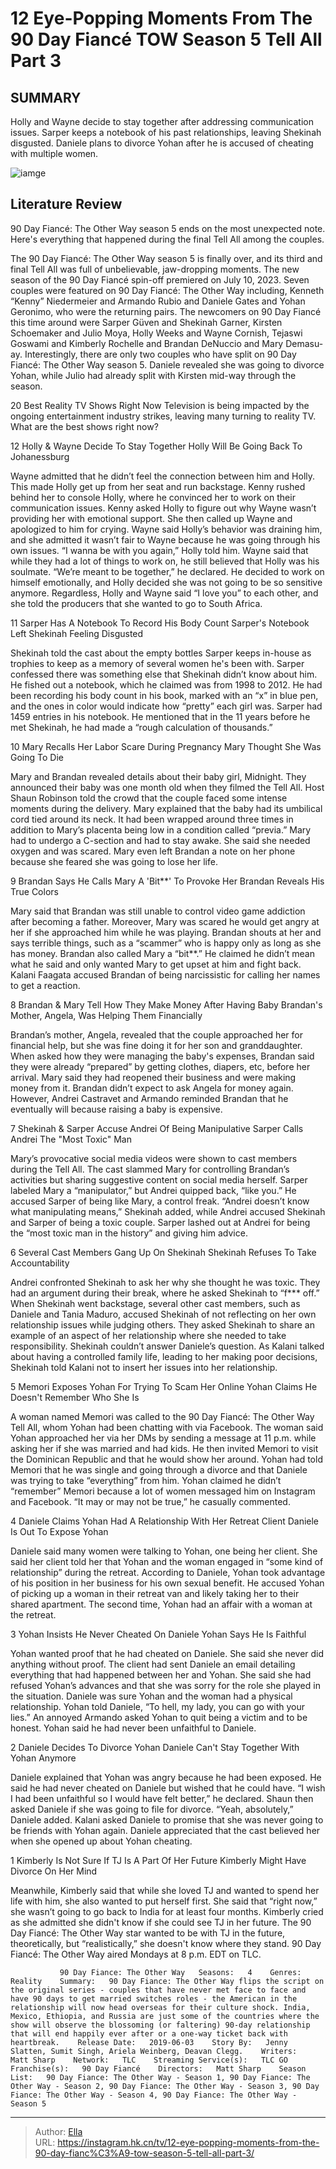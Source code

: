 # 12 Eye-Popping Moments From The 90 Day Fiancé TOW Season 5 Tell All Part 3


## SUMMARY 


 Holly and Wayne decide to stay together after addressing communication issues. 
 Sarper keeps a notebook of his past relationships, leaving Shekinah disgusted. 
 Daniele plans to divorce Yohan after he is accused of cheating with multiple women. 

![iamge](https://static1.srcdn.com/wordpress/wp-content/uploads/2023/11/90-day-fiance-_-the-other-way_-daniele-confirmed-yohan-has-been-having-a-years-long-affair.jpg)

## Literature Review
90 Day Fiancé: The Other Way season 5 ends on the most unexpected note. Here&#39;s everything that happened during the final Tell All among the couples.




The 90 Day Fiancé: The Other Way season 5 is finally over, and its third and final Tell All was full of unbelievable, jaw-dropping moments. The new season of the 90 Day Fiancé spin-off premiered on July 10, 2023. Seven couples were featured on 90 Day Fiancé: The Other Way including, Kenneth “Kenny” Niedermeier and Armando Rubio and Daniele Gates and Yohan Geronimo, who were the returning pairs.
The newcomers on 90 Day Fiancé this time around were Sarper Güven and Shekinah Garner, Kirsten Schoemaker and Julio Moya, Holly Weeks and Wayne Cornish, Tejaswi Goswami and Kimberly Rochelle and Brandan DeNuccio and Mary Demasu-ay. Interestingly, there are only two couples who have split on 90 Day Fiancé: The Other Way season 5. Daniele revealed she was going to divorce Yohan, while Julio had already split with Kirsten mid-way through the season.
            
 
 20 Best Reality TV Shows Right Now 
Television is being impacted by the ongoing entertainment industry strikes, leaving many turning to reality TV. What are the best shows right now?













 








 12  Holly &amp; Wayne Decide To Stay Together 
Holly Will Be Going Back To Johanessburg
        

Wayne admitted that he didn’t feel the connection between him and Holly. This made Holly get up from her seat and run backstage. Kenny rushed behind her to console Holly, where he convinced her to work on their communication issues. Kenny asked Holly to figure out why Wayne wasn’t providing her with emotional support. She then called up Wayne and apologized to him for crying. Wayne said Holly’s behavior was draining him, and she admitted it wasn’t fair to Wayne because he was going through his own issues. “I wanna be with you again,” Holly told him.
Wayne said that while they had a lot of things to work on, he still believed that Holly was his soulmate. “We’re meant to be together,” he declared. He decided to work on himself emotionally, and Holly decided she was not going to be so sensitive anymore. Regardless, Holly and Wayne said “I love you” to each other, and she told the producers that she wanted to go to South Africa.





 11  Sarper Has A Notebook To Record His Body Count 
Sarper&#39;s Notebook Left Shekinah Feeling Disgusted
        

Shekinah told the cast about the empty bottles Sarper keeps in-house as trophies to keep as a memory of several women he&#39;s been with. Sarper confessed there was something else that Shekinah didn’t know about him. He fished out a notebook, which he claimed was from 1998 to 2012. He had been recording his body count in his book, marked with an “x” in blue pen, and the ones in color would indicate how “pretty” each girl was. Sarper had 1459 entries in his notebook. He mentioned that in the 11 years before he met Shekinah, he had made a “rough calculation of thousands.”





 10  Mary Recalls Her Labor Scare During Pregnancy 
Mary Thought She Was Going To Die
        

Mary and Brandan revealed details about their baby girl, Midnight. They announced their baby was one month old when they filmed the Tell All. Host Shaun Robinson told the crowd that the couple faced some intense moments during the delivery. Mary explained that the baby had its umbilical cord tied around its neck. It had been wrapped around three times in addition to Mary’s placenta being low in a condition called “previa.” Mary had to undergo a C-section and had to stay awake. She said she needed oxygen and was scared. Mary even left Brandan a note on her phone because she feared she was going to lose her life.





 9  Brandan Says He Calls Mary A &#39;Bit**&#39; To Provoke Her 
Brandan Reveals His True Colors


 







Mary said that Brandan was still unable to control video game addiction after becoming a father. Moreover, Mary was scared he would get angry at her if she approached him while he was playing. Brandan shouts at her and says terrible things, such as a “scammer” who is happy only as long as she has money. Brandan also called Mary a “bit**.” He claimed he didn’t mean what he said and only wanted Mary to get upset at him and fight back. Kalani Faagata accused Brandan of being narcissistic for calling her names to get a reaction.





 8  Brandan &amp; Mary Tell How They Make Money After Having Baby 
Brandan&#39;s Mother, Angela, Was Helping Them Financially
        

Brandan’s mother, Angela, revealed that the couple approached her for financial help, but she was fine doing it for her son and granddaughter. When asked how they were managing the baby&#39;s expenses, Brandan said they were already “prepared” by getting clothes, diapers, etc, before her arrival. Mary said they had reopened their business and were making money from it. Brandan didn’t expect to ask Angela for money again. However, Andrei Castravet and Armando reminded Brandan that he eventually will because raising a baby is expensive.





 7  Shekinah &amp; Sarper Accuse Andrei Of Being Manipulative 
Sarper Calls Andrei The &#34;Most Toxic&#34; Man
        

Mary’s provocative social media videos were shown to cast members during the Tell All. The cast slammed Mary for controlling Brandan’s activities but sharing suggestive content on social media herself. Sarper labeled Mary a “manipulator,” but Andrei quipped back, “like you.” He accused Sarper of being like Mary, a control freak. “Andrei doesn’t know what manipulating means,” Shekinah added, while Andrei accused Shekinah and Sarper of being a toxic couple. Sarper lashed out at Andrei for being the “most toxic man in the history” and giving him advice. 





 6  Several Cast Members Gang Up On Shekinah 
Shekinah Refuses To Take Accountability


Andrei confronted Shekinah to ask her why she thought he was toxic. They had an argument during their break, where he asked Shekinah to “f*** off.” When Shekinah went backstage, several other cast members, such as Daniele and Tania Maduro, accused Shekinah of not reflecting on her own relationship issues while judging others. They asked Shekinah to share an example of an aspect of her relationship where she needed to take responsibility. Shekinah couldn’t answer Daniele’s question. As Kalani talked about having a controlled family life, leading to her making poor decisions, Shekinah told Kalani not to insert her issues into her relationship.





 5  Memori Exposes Yohan For Trying To Scam Her Online 
Yohan Claims He Doesn&#39;t Remember Who She Is


 







A woman named Memori was called to the 90 Day Fiancé: The Other Way Tell All, whom Yohan had been chatting with via Facebook. The woman said Yohan approached her via her DMs by sending a message at 11 p.m. while asking her if she was married and had kids. He then invited Memori to visit the Dominican Republic and that he would show her around. Yohan had told Memori that he was single and going through a divorce and that Daniele was trying to take “everything” from him. Yohan claimed he didn’t “remember” Memori because a lot of women messaged him on Instagram and Facebook. “It may or may not be true,” he casually commented.





 4  Daniele Claims Yohan Had A Relationship With Her Retreat Client 
Daniele Is Out To Expose Yohan


Daniele said many women were talking to Yohan, one being her client. She said her client told her that Yohan and the woman engaged in “some kind of relationship” during the retreat. According to Daniele, Yohan took advantage of his position in her business for his own sexual benefit. He accused Yohan of picking up a woman in their retreat van and likely taking her to their shared apartment. The second time, Yohan had an affair with a woman at the retreat.





 3  Yohan Insists He Never Cheated On Daniele 
Yohan Says He Is Faithful
        

Yohan wanted proof that he had cheated on Daniele. She said she never did anything without proof. The client had sent Daniele an email detailing everything that had happened between her and Yohan. She said she had refused Yohan’s advances and that she was sorry for the role she played in the situation. Daniele was sure Yohan and the woman had a physical relationship. Yohan told Daniele, “To hell, my lady, you can go with your lies.” An annoyed Armando asked Yohan to quit being a victim and to be honest. Yohan said he had never been unfaithful to Daniele.





 2  Daniele Decides To Divorce Yohan 
Daniele Can&#39;t Stay Together With Yohan Anymore
        

Daniele explained that Yohan was angry because he had been exposed. He said he had never cheated on Daniele but wished that he could have. “I wish I had been unfaithful so I would have felt better,” he declared. Shaun then asked Daniele if she was going to file for divorce. “Yeah, absolutely,” Daniele added. Kalani asked Daniele to promise that she was never going to be friends with Yohan again. Daniele appreciated that the cast believed her when she opened up about Yohan cheating.​​​​​​​





 1  Kimberly Is Not Sure If TJ Is A Part Of Her Future 
Kimberly Might Have Divorce On Her Mind


 







Meanwhile, Kimberly said that while she loved TJ and wanted to spend her life with him, she also wanted to put herself first. She said that “right now,” she wasn’t going to go back to India for at least four months. Kimberly cried as she admitted she didn&#39;t know if she could see TJ in her future. The 90 Day Fiancé: The Other Way star wanted to be with TJ in the future, theoretically, but “realistically,” she doesn&#39;t know where they stand. 
90 Day Fiancé: The Other Way aired Mondays at 8 p.m. EDT on TLC. 

               90 Day Fiance: The Other Way   Seasons:   4    Genres:   Reality    Summary:   90 Day Fiance: The Other Way flips the script on the original series - couples that have never met face to face and have 90 days to get married switches roles - the American in the relationship will now head overseas for their culture shock. India, Mexico, Ethiopia, and Russia are just some of the countries where the show will observe the blossoming (or faltering) 90-day relationship that will end happily ever after or a one-way ticket back with heartbreak.    Release Date:   2019-06-03    Story By:   Jenny Slatten, Sumit Singh, Ariela Weinberg, Deavan Clegg.    Writers:   Matt Sharp    Network:   TLC    Streaming Service(s):   TLC GO    Franchise(s):   90 Day Fiancé    Directors:   Matt Sharp    Season List:   90 Day Fiance: The Other Way - Season 1, 90 Day Fiance: The Other Way - Season 2, 90 Day Fiance: The Other Way - Season 3, 90 Day Fiance: The Other Way - Season 4, 90 Day Fiance: The Other Way - Season 5      

---

> Author: [Ella](https://instagram.hk.cn/)  
> URL: https://instagram.hk.cn/tv/12-eye-popping-moments-from-the-90-day-fianc%C3%A9-tow-season-5-tell-all-part-3/  

